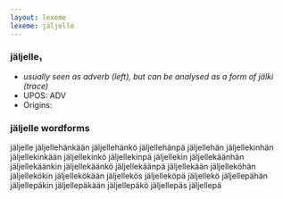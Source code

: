```yaml
---
layout: lexeme
lexeme: jäljelle
---
```


###  jäljelle₁

* _usually seen as adverb (left), but can be analysed as a form of *jälki* (trace)_
* UPOS:  ADV
* Origins: 


### jäljelle wordforms

jäljelle
jäljellehänkään
jäljellehänkö
jäljellehänpä
jäljellehän
jäljellekinhän
jäljellekinkään
jäljellekinkö
jäljellekinpä
jäljellekin
jäljellekäänhän
jäljellekäänkin
jäljellekäänkö
jäljellekäänpä
jäljellekään
jäljelleköhän
jäljellekökin
jäljellekökään
jäljellekös
jäljelleköpä
jäljellekö
jäljellepähän
jäljellepäkin
jäljellepäkään
jäljellepäkö
jäljellepäs
jäljellepä

